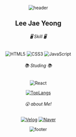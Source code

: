 <p align=center class="has-line-data" data-line-start="0" data-line-end="1"><img src="https://capsule-render.vercel.app/api?type=waving&amp;color=ECDC7A&amp;height=150&amp;section=header" alt="header"></p>

<h2 align=center class="code-line" data-line-start=2 data-line-end=3 >Lee Jae Yeong</h2>

<h6 align=center class="code-line" data-line-start=4 data-line-end=5 >🖥 Skill 🖥</h6>

<p align=center class="has-line-data" data-line-start="5" data-line-end="6">
  <img src="https://img.shields.io/badge/HTML5-E34F26?style=for-the-badge&amp;logo=HTML5&amp;logoColor=white" alt="HTML5"> 
  <img src="https://img.shields.io/badge/CSS3-1572B6?style=for-the-badge&amp;logo=CSS3&amp;logoColor=white" alt="CSS3">
  <img src="https://img.shields.io/badge/JavaScript-F7DF1E?style=for-the-badge&amp;logo=Javascript&amp;logoColor=white" alt="JavaScript">
</p>

<h6 align=center class="code-line" data-line-start=6 data-line-end=7 >📚 Studing 📚</h6>

<p align=center class="has-line-data" data-line-start="7" data-line-end="8">
  <img align=center src="https://img.shields.io/badge/React-61DAFB?style=for-the-badge&amp;logo=React&amp;logoColor=white" alt="React">
</p>
<p align=center class="has-line-data" data-line-start="10" data-line-end="11">
  <a href="https://github.com/Jae0o/github-readme-stats"><img src="https://github-readme-stats.vercel.app/api/top-langs/?username=Jae0o&amp;layout=compact" alt="TopLangs"></a></p>
  
<h6 align=center class="code-line" data-line-start=12 data-line-end="13">😮 about Me!</h6>

<p align=center class="has-line-data" data-line-start="13" data-line-end="14">
  <a href="https://blog.naver.com/leey153"><img src="https://img.shields.io/badge/Velog-03C75A?style=platstic-square&amp;logo=Velogr&amp;logoColor=white" alt="Velog"></a>
  <a href="https://www.instagram.com/jae_0o_/"><img src="https://img.shields.io/badge/Instagram-E4405F?style=platstic-square&amp;logo=Instagram&amp;logoColor=white" alt="Naver"></a>
</p>

<p align=center class="has-line-data" data-line-start="15" data-line-end="16">
  <img src="https://capsule-render.vercel.app/api?type=waving&amp;color=ECDC7A&amp;height=150&amp;section=footer" alt="footer">
</p>

